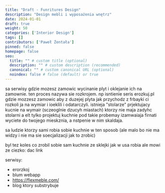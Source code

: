 ```yaml
---
title: "Draft - Funritures Design"
description: "Design mebli i wyposażenia wnętrz"
date: 2024-01-01
draft: true
weight: 50
categories: ['Interior Design']
tags: []
contributors: ['Paweł Żentała']
pinned: false
homepage: false
seo:
  title: "" # custom title (optional)
  description: "" # custom description (recommended)
  canonical: "" # custom canonical URL (optional)
  noindex: false # false (default) or true
---
```


sa serwisy gdzie mozesz zamowic wycinanie plyt i oklejanie ich na zamownie. ten proces nazywa sie rozkrojem. np isntienie seris erozkuj.pl gdzie mozzesz zamowic aby z duzejej plyta jak przychodz z frbayki ci rozkoli ja na wymiar i ioeklili  i odatarczyli. istnieja "stolarze" prjektujacy kucnie na wymair (sczeoglnie  dzucyh miastach) ktorzy nie maja zadyhc stolarni a elt tylko projektuj kuchnie pod takie probemay izamwaiaja firnati wyciete do twojego mieskznia, a nstpenie w nim skaldaja.

sa ludzie ktorzy sami robia sobie kuchnie w ten sposob (ale malo bo nie ma widzy i nie ma sie soecjalizacji jak to zrobic)

byl tez koles co zrobil sobie sam kuchnie ze sklejki jak w usa robia ale mowi ze ciezko: dac link

serwisy:

- erorzkoj
- blum webapp
- https://flexmeble.com/
- blog ktory substrybuje

